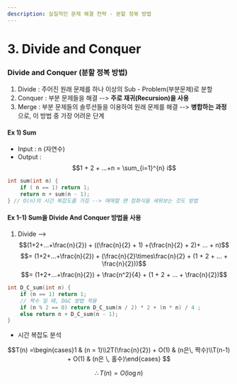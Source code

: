 ```yaml
---
description: 실질적인 문제 해결 전략 - 분할 정복 방법
---
```


# 3. Divide and Conquer

### Divide and Conquer \(분할 정복 방법\)

1. Divide : 주어진 원래 문제를 하나 이상의 Sub - Problem\(부분문제\)로 분할
2. Conquer : 부분 문제들을 해결 --&gt; **주로 재귀\(Recursion\)을 사용**
3. Merge : 부분 문제들의 솔루션들을 이용하여 원래 문제를 해결 --&gt; **병합하는 과정**으로, 이 방법 중 가장 어려운 단계

#### Ex 1\) Sum

* Input : n \(자연수\)
* Output : $$1 + 2 + ...+n = \sum_{i=1}^{n} i$$ 

```c
int sum(int n) {
    if ( n == 1) return 1;
    return n + sum(n - 1);
} // O(n)의 시간 복잡도를 가짐 --> 애매할 땐 점화식을 세워보는 것도 방법
```

#### Ex 1-1\) Sum을 Divide And Conquer 방법을 사용

1. Divide --&gt; $$(1+2+...+\frac{n}{2}) + ((\frac{n}{2} + 1) +(\frac{n}{2} + 2)+ ... + n)$$ $$= (1+2+...+\frac{n}{2}) + (\frac{n}{2}\times\frac{n}{2} + (1 + 2 + ... + \frac{n}{2}))$$ $$= (1+2+...+\frac{n}{2}) + \frac{n^2}{4} + (1 + 2 + ... + \frac{n}{2})$$

```c
int D_C_sum(int n) {
    if (n == 1) return 1;
    // 짝수 일 때, D&C 방법 적용
    if (n % 2 == 0) return D_C_sum(n / 2) * 2 + (n * n) / 4 ;
    else return n + D_C_sum(n - 1);
}
```

* 시간 복잡도 분석

$$T(n) =\begin{cases}1 & (n = 1)\\2T(\frac{n}{2}) + O(1) & (n은\, 짝수)\\T(n-1) + O(1) & (n은 \, 홀수)\end{cases} $$

$$\therefore T(n) =O(\log n)$$

